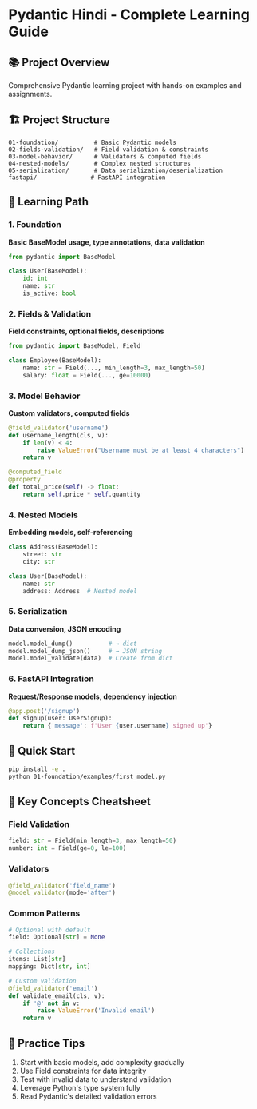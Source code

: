# Pydantic Hindi - Complete Learning Guide

## 📚 Project Overview
Comprehensive Pydantic learning project with hands-on examples and assignments.

## 🏗️ Project Structure
```
01-foundation/          # Basic Pydantic models
02-fields-validation/   # Field validation & constraints  
03-model-behavior/      # Validators & computed fields
04-nested-models/       # Complex nested structures
05-serialization/       # Data serialization/deserialization
fastapi/               # FastAPI integration
```

## 🎯 Learning Path

### 1. Foundation
**Basic BaseModel usage, type annotations, data validation**
```python
from pydantic import BaseModel

class User(BaseModel):
    id: int
    name: str
    is_active: bool
```

### 2. Fields & Validation
**Field constraints, optional fields, descriptions**
```python
from pydantic import BaseModel, Field

class Employee(BaseModel):
    name: str = Field(..., min_length=3, max_length=50)
    salary: float = Field(..., ge=10000)
```

### 3. Model Behavior
**Custom validators, computed fields**
```python
@field_validator('username')
def username_length(cls, v):
    if len(v) < 4:
        raise ValueError("Username must be at least 4 characters")
    return v

@computed_field
@property
def total_price(self) -> float:
    return self.price * self.quantity
```

### 4. Nested Models
**Embedding models, self-referencing**
```python
class Address(BaseModel):
    street: str
    city: str

class User(BaseModel):
    name: str
    address: Address  # Nested model
```

### 5. Serialization
**Data conversion, JSON encoding**
```python
model.model_dump()          # → dict
model.model_dump_json()     # → JSON string
Model.model_validate(data)  # Create from dict
```

### 6. FastAPI Integration
**Request/Response models, dependency injection**
```python
@app.post('/signup')
def signup(user: UserSignup):
    return {'message': f'User {user.username} signed up'}
```

## 🚀 Quick Start
```bash
pip install -e .
python 01-foundation/examples/first_model.py
```

## 📝 Key Concepts Cheatsheet

### Field Validation
```python
field: str = Field(min_length=3, max_length=50)
number: int = Field(ge=0, le=100)
```

### Validators
```python
@field_validator('field_name')
@model_validator(mode='after')
```

### Common Patterns
```python
# Optional with default
field: Optional[str] = None

# Collections
items: List[str]
mapping: Dict[str, int]

# Custom validation
@field_validator('email')
def validate_email(cls, v):
    if '@' not in v:
        raise ValueError('Invalid email')
    return v
```

## 🎯 Practice Tips
1. Start with basic models, add complexity gradually
2. Use Field constraints for data integrity
3. Test with invalid data to understand validation
4. Leverage Python's type system fully
5. Read Pydantic's detailed validation errors